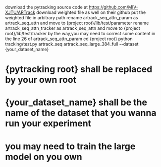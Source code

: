 download the pytracking source code at https://github.com/MIV-XJTU/ARTrack
download weighted file as well on their github
put the weighted file in arbitrary path 
rename artrack_seq_attn_param as artrack_seq_attn and move to {project root}/lib/test/parameter
rename artrack_seq_attn_tracker as artrack_seq_attn and move to {project root}/lib/test/tracker
by the way,you may need to correct some content in the line 26 of artrack_seq_attn_param
cd {project root}
python tracking/test.py artrack_seq artrack_seq_large_384_full --dataset {your_dataset_name}
# {pytracking root} shall be replaced by your own root
# {your_dataset_name} shall be the name of the dataset that you wanna run your experiment
# you may need to train the large model on you own